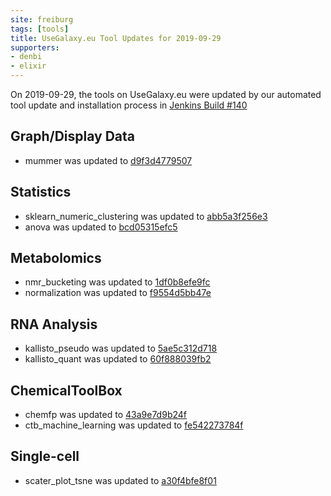 ```yaml
---
site: freiburg
tags: [tools]
title: UseGalaxy.eu Tool Updates for 2019-09-29
supporters:
- denbi
- elixir
---
```


On 2019-09-29, the tools on UseGalaxy.eu were updated by our automated tool update and installation process in [Jenkins Build #140](https://build.galaxyproject.eu/job/usegalaxy-eu/job/install-tools/#140/)


## Graph/Display Data

- mummer was updated to [d9f3d4779507](https://toolshed.g2.bx.psu.edu/view/peterjc/mummer/d9f3d4779507)

## Statistics

- sklearn_numeric_clustering was updated to [abb5a3f256e3](https://toolshed.g2.bx.psu.edu/view/bgruening/sklearn_numeric_clustering/abb5a3f256e3)
- anova was updated to [bcd05315efc5](https://toolshed.g2.bx.psu.edu/view/lecorguille/anova/bcd05315efc5)

## Metabolomics

- nmr_bucketing was updated to [1df0b8efe9fc](https://toolshed.g2.bx.psu.edu/view/marie-tremblay-metatoul/nmr_bucketing/1df0b8efe9fc)
- normalization was updated to [f9554d5bb47e](https://toolshed.g2.bx.psu.edu/view/marie-tremblay-metatoul/normalization/f9554d5bb47e)

## RNA Analysis

- kallisto_pseudo was updated to [5ae5c312d718](https://toolshed.g2.bx.psu.edu/view/iuc/kallisto_pseudo/5ae5c312d718)
- kallisto_quant was updated to [60f888039fb2](https://toolshed.g2.bx.psu.edu/view/iuc/kallisto_quant/60f888039fb2)

## ChemicalToolBox

- chemfp was updated to [43a9e7d9b24f](https://toolshed.g2.bx.psu.edu/view/bgruening/chemfp/43a9e7d9b24f)
- ctb_machine_learning was updated to [fe542273784f](https://toolshed.g2.bx.psu.edu/view/bgruening/ctb_machine_learning/fe542273784f)

## Single-cell

- scater_plot_tsne was updated to [a30f4bfe8f01](https://toolshed.g2.bx.psu.edu/view/iuc/scater_plot_tsne/a30f4bfe8f01)

